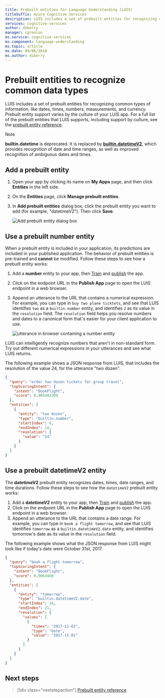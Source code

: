 ```yaml
---
title: Prebuilt entities for Language Understanding (LUIS) 
titleSuffix: Azure Cognitive Services
description: LUIS includes a set of prebuilt entities for recognizing common types of information, like dates, times, numbers, measurements and currency. Prebuilt entity support varies by the culture of your LUIS app. 
services: cognitive-services
author: diberry
manager: cgronlun
ms.service: cognitive-services
ms.component: language-understanding
ms.topic: article
ms.date: 09/06/2018
ms.author: diberry
---
```


# Prebuilt entities to recognize common data types

LUIS includes a set of prebuilt entities for recognizing common types of information, like dates, times, numbers, measurements, and currency. Prebuilt entity support varies by the culture of your LUIS app. For a full list of the prebuilt entities that LUIS supports, including support by culture, see the [prebuilt entity reference](./luis-reference-prebuilt-entities.md).

> [!NOTE]
> **builtin.datetime** is deprecated. It is replaced by [**builtin.datetimeV2**](luis-reference-prebuilt-datetimev2.md), which provides recognition of date and time ranges, as well as improved recognition of ambiguous dates and times.

## Add a prebuilt entity

1. Open your app by clicking its name on **My Apps** page, and then click **Entities** in the left side. 
2. On the **Entities** page, click **Manage prebuilt entities**.

3. In **Add prebuilt entities** dialog box, click the prebuilt entity you want to add (for example, "datetimeV2"). Then click **Save**.

    ![Add prebuilt entity dialog box](./media/luis-use-prebuilt-entity/add-prebuilt-entity-dialog.png)

## Use a prebuilt number entity
When a prebuilt entity is included in your application, its predictions are included in your published application. 
The behavior of prebuilt entities is pre-trained and **cannot** be modified. Follow these steps to see how a prebuilt entity works:

1. Add a **number** entity to your app, then [Train](luis-interactive-test.md) and [publish](luis-how-to-publish-app.md) the app.
2. Click on the endpoint URL in the **Publish App** page to open the LUIS endpoint in a web browser. 
3. Append an utterance to the URL that contains a numerical expression. For example, you can type in `buy two plane ticktets`, and see that LUIS identifies `two` as a `builtin.number` entity, and identifies `2` as its value in the `resolution` field. The `resolution` field helps you resolve numbers and dates to a canonical form that's easier for your client application to use. 

    ![utterance in browser containing a number entity](./media/luis-use-prebuilt-entity/browser-query.png)

LUIS can intelligently recognize numbers that aren't in non-standard form. Try out different numerical expressions in your utterances and see what LUIS returns.

The following example shows a JSON response from LUIS, that includes the resolution of the value 24, for the utterance "two dozen".

```json
{
  "query": "order two dozen tickets for group travel",
  "topScoringIntent": {
    "intent": "BookFlight",
    "score": 0.905443209
  },
  "entities": [
    {
      "entity": "two dozen",
      "type": "builtin.number",
      "startIndex": 6,
      "endIndex": 14,
      "resolution": {
        "value": "24"
      }
    }
  ]
}
```
## Use a prebuilt datetimeV2 entity
The **datetimeV2** prebuilt entity recognizes dates, times, date ranges, and time durations. Follow these steps to see how the `datetimeV2` prebuilt entity works:

1. Add a **datetimeV2** entity to your app, then [Train](luis-interactive-test.md) and [publish](luis-how-to-publish-app.md) the app.
2. Click on the endpoint URL in the **Publish App** page to open the LUIS endpoint in a web browser. 
3. Append an utterance to the URL that contains a date range. For example, you can type in `book a flight tomorrow`, and see that LUIS identifies `tomorrow` as a `builtin.datetimeV2.date` entity, and identifies tomorrow's date as its value in the `resolution` field. 

The following example shows what the JSON response from LUIS might look like if today's date were October 31st, 2017.

```json
{
  "query": "book a flight tomorrow",
  "topScoringIntent": {
    "intent": "BookFlight",
    "score": 0.9063408
  },
  "entities": [
    {
      "entity": "tomorrow",
      "type": "builtin.datetimeV2.date",
      "startIndex": 14,
      "endIndex": 21,
      "resolution": {
        "values": [
          {
            "timex": "2017-11-01",
            "type": "date",
            "value": "2017-11-01"
          }
        ]
      }
    }
  ]
}
```

## Next steps
> [!div class="nextstepaction"]
> [Prebuilt entity reference](./luis-reference-prebuilt-entities.md)
